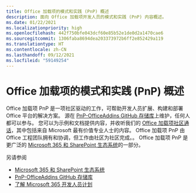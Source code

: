 ```yaml
---
title: Office 加载项的模式和实践 (PnP) 概述
description: 面向 Office 加载项开发人员的模式和实践 (PnP) 内容概述。
ms.date: 01/22/2021
ms.localizationpriority: high
ms.openlocfilehash: 442f750bfe043dcf60e85b52e1de0d2a1470cae6
ms.sourcegitcommit: 1306faba8694dea203373972b6ff2e852429a119
ms.translationtype: HT
ms.contentlocale: zh-CN
ms.lasthandoff: 09/12/2021
ms.locfileid: "59149254"
---
```

# <a name="overview-of-patterns-and-practices-pnp-for-office-add-ins"></a>Office 加载项的模式和实践 (PnP) 概述

Office 加载项 PnP 是一项社区驱动的工作，可帮助开发人员扩展、构建和部署 Office 平台的解决方案。 源在 [PnP-OfficeAddins GitHub 存储库](https://github.com/OfficeDev/PnP-OfficeAddins)上维护，任何人都可以参与。 您可以为示例和文档提供内容，并收听我们的 [Office 加载项社区通话](https://pnp.github.io/#community)，其中包括来自 Microsoft 最有价值专业人士的内容。 Office 加载项 PnP 由 Office 工程团队拥有和协调，但工作由社区为社区完成。。 Office 加载项 PnP 是更广泛的 [Microsoft 365 和 SharePoint 生态系统](https://developer.microsoft.com/office/blogs/microsoft-365-sharepoint-ecosystem-pnp-august-2020-update/)的一部分。

另请参阅
- [Microsoft 365 和 SharePoint 生态系统](https://developer.microsoft.com/office/blogs/microsoft-365-sharepoint-ecosystem-pnp-august-2020-update/)
- [PnP-OfficeAddins GitHub 存储库](https://github.com/OfficeDev/PnP-OfficeAddins)
- [了解 Microsoft 365 开发人员计划](https://developer.microsoft.com/microsoft-365/dev-program)
